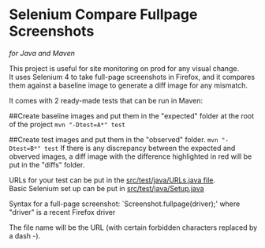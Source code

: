 # Selenium Compare Fullpage Screenshots
*for Java and Maven*


This project is useful for site monitoring on prod for any visual change.  
It uses Selenium 4 to take full-page screenshots in Firefox, and it compares them against a baseline image to generate a diff image for any mismatch.

It comes with 2 ready-made tests that can be run in Maven:

##Create baseline images and put them in the "expected" folder at the root of the project
`mvn "-Dtest=A*" test`

##Create test images and put them in the "observed" folder.
`mvn "-Dtest=B*" test`
If there is any discrepancy between the expected and obverved images, a diff image with the difference highlighted in red will be put in the "diffs" folder.

URLs for your test can be put in the [src/test/java/URLs.java file](https://github.com/jpratt2/seleniumCompareFullpageScreenshots/blob/master/src/test/java/URLs.java).  
Basic Selenium set up can be put in [src/test/java/Setup.java](https://github.com/jpratt2/seleniumCompareFullpageScreenshots/blob/master/src/test/java/Setup.java)

Syntax for a full-page screenshot:
`Screenshot.fullpage(driver);' where "driver" is a recent Firefox driver

The file name will be the URL (with certain forbidden characters replaced by a dash -).
